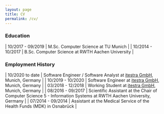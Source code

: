 ```yaml
---
layout: page
title: CV
permalink: /cv/
---
```


### Education

| 10/2017 - 09/2019 | M.Sc. Computer Science at TU Munich |
| 10/2014 - 10/2017 | B.Sc. Computer Science at RWTH Aachen University |

### Employment History

| 10/2020 to date   | Software Engineer / Software Analyst at [itestra GmbH](https://itestra.com), Munich, Germany |
| 10/2019 - 10/2020 | Software Engineer at [itestra GmbH](https://itestra.com), Munich, Germany |
| 03/2018 - 12/2018 | Working Student at [itestra GmbH](https://itestra.com), Munich, Germany |
| 08/2016 - 09/2017 | Scientific Assistant at the Chair of Computer Science 5 - Information Systems at RWTH Aachen University, Germany |
| 07/2014 - 09/2014 | Assistant at the Medical Service of the Health Funds (MDK) in Osnabrück |
